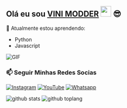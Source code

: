 ## Olá eu sou [VINI MODDER](https://instagram.com/denssptraa) <img src="https://github.com/TheDudeThatCode/TheDudeThatCode/blob/master/Assets/Hi.gif" width="29px"> :sunglasses:

:page_with_curl: Atualmente estou aprendendo:
- Python
- Javascript

<img align="center" fit="fill" alt="GIF" src="https://cdn.discordapp.com/attachments/912458800064266240/912458945661124698/vinimodder.jpg" />

### 📫 Seguir Minhas Redes Socias
<a href="https://www.instagram.com/bkvini.ofc" target="_blank"><img src="https://img.shields.io/badge/Instagram-%23E4405F.svg?&style=flat-square&logo=instagram&logoColor=white" alt="Instagram"></a>
<a href="https://youtube.com/vinimodder" target="_blank"><img src="https://img.shields.io/badge/YouTube-%231877F2.svg?&style=flat-square&logo=YouTube&logoColor=white" alt="YouTube"></a>
<a href="https://wa.me/5581973007985" target="_blank"><img src="https://img.shields.io/badge/Whatsapp-%808080.svg?&style=flat-square&logo=Whatsapp&logoColor=white" alt="Whatsapp"></a>

![github stats](https://miro.medium.com/max/1600/1*OF0xEMkWBv-69zvmNs6RDQ.gif)
![github toplang](https://media.giphy.com/media/coxQHKASG60HrHtvkt/giphy.gif)
